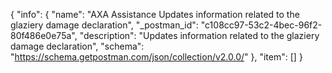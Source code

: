 {
  "info": {
    "name": "AXA Assistance Updates information related to the glaziery damage declaration",
    "_postman_id": "c108cc97-53c2-4bec-96f2-80f486e0e75a",
    "description": "Updates information related to the glaziery damage declaration",
    "schema": "https://schema.getpostman.com/json/collection/v2.0.0/"
  },
  "item": []
}